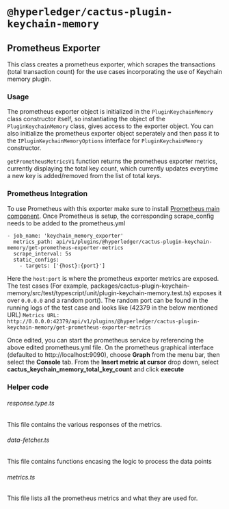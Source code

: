 # `@hyperledger/cactus-plugin-keychain-memory`

## Prometheus Exporter

This class creates a prometheus exporter, which scrapes the transactions (total transaction count) for the use cases incorporating the use of Keychain memory plugin.


### Usage
The prometheus exporter object is initialized in the `PluginKeychainMemory` class constructor itself, so instantiating the object of the `PluginKeychainMemory` class, gives access to the exporter object.
You can also initialize the prometheus exporter object seperately and then pass it to the `IPluginKeychainMemoryOptions` interface for `PluginKeychainMemory` constructor.

`getPrometheusMetricsV1` function returns the prometheus exporter metrics, currently displaying the total key count, which currently updates everytime a new key is added/removed from the list of total keys.

### Prometheus Integration
To use Prometheus with this exporter make sure to install [Prometheus main component](https://prometheus.io/download/).
Once Prometheus is setup, the corresponding scrape_config needs to be added to the prometheus.yml

```(yaml)
- job_name: 'keychain_memory_exporter'
  metrics_path: api/v1/plugins/@hyperledger/cactus-plugin-keychain-memory/get-prometheus-exporter-metrics
  scrape_interval: 5s
  static_configs:
    - targets: ['{host}:{port}']
```

Here the `host:port` is where the prometheus exporter metrics are exposed. The test cases (For example, packages/cactus-plugin-keychain-memory/src/test/typescript/unit/plugin-keychain-memory.test.ts) exposes it over `0.0.0.0` and a random port(). The random port can be found in the running logs of the test case and looks like (42379 in the below mentioned URL)
`Metrics URL: http://0.0.0.0:42379/api/v1/plugins/@hyperledger/cactus-plugin-keychain-memory/get-prometheus-exporter-metrics`

Once edited, you can start the prometheus service by referencing the above edited prometheus.yml file.
On the prometheus graphical interface (defaulted to http://localhost:9090), choose **Graph** from the menu bar, then select the **Console** tab. From the **Insert metric at cursor** drop down, select **cactus_keychain_memory_total_key_count** and click **execute**

### Helper code

###### response.type.ts
This file contains the various responses of the metrics.

###### data-fetcher.ts
This file contains functions encasing the logic to process the data points

###### metrics.ts
This file lists all the prometheus metrics and what they are used for.
